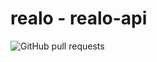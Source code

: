 # realo - realo-api

![GitHub pull requests](https://img.shields.io/github/issues-pr/h1alexbel/realo)
